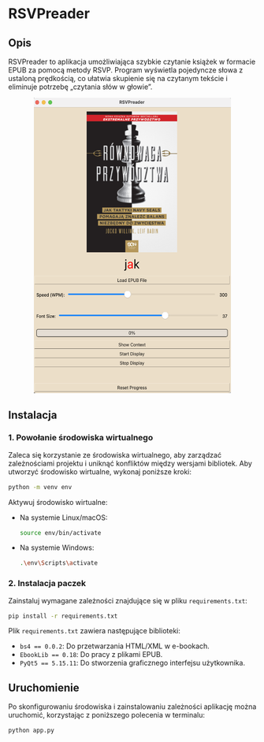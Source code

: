# RSVPreader

## Opis
RSVPreader to aplikacja umożliwiająca szybkie czytanie książek w formacie EPUB za pomocą metody RSVP. Program wyświetla pojedyncze słowa z ustaloną prędkością, co ułatwia skupienie się na czytanym tekście i eliminuje potrzebę „czytania słów w głowie”.

<div align="center">
  <img src="img/img1.png" alt="alt text" width="400" height="600">
</div>

## Instalacja

### 1. Powołanie środowiska wirtualnego
Zaleca się korzystanie ze środowiska wirtualnego, aby zarządzać zależnościami projektu i uniknąć konfliktów między wersjami bibliotek. Aby utworzyć środowisko wirtualne, wykonaj poniższe kroki:

```bash
python -m venv env
```

Aktywuj środowisko wirtualne:
- Na systemie Linux/macOS:
  ```bash
  source env/bin/activate
  ```
- Na systemie Windows:
  ```bash
  .\env\Scripts\activate
  ```

### 2. Instalacja paczek
Zainstaluj wymagane zależności znajdujące się w pliku `requirements.txt`:

```bash
pip install -r requirements.txt
```

Plik `requirements.txt` zawiera następujące biblioteki:
- `bs4 == 0.0.2`: Do przetwarzania HTML/XML w e-bookach.
- `EbookLib == 0.18`: Do pracy z plikami EPUB.
- `PyQt5 == 5.15.11`: Do stworzenia graficznego interfejsu użytkownika.

## Uruchomienie

Po skonfigurowaniu środowiska i zainstalowaniu zależności aplikację można uruchomić, korzystając z poniższego polecenia w terminalu:

```bash
python app.py
```



